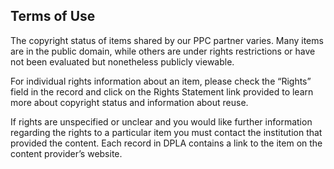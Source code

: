 ## Terms of Use

The copyright status of items shared by our PPC partner varies. Many items are in the public domain, while others are under rights restrictions or have not been evaluated but nonetheless publicly viewable.

For individual rights information about an item, please check the “Rights” field in the record and click on the Rights Statement link provided to learn more about copyright status and information about reuse.

If rights are unspecified or unclear and you would like further information regarding the rights to a particular item you must contact the institution that provided the content. Each record in DPLA contains a link to the item on the content provider’s website.
